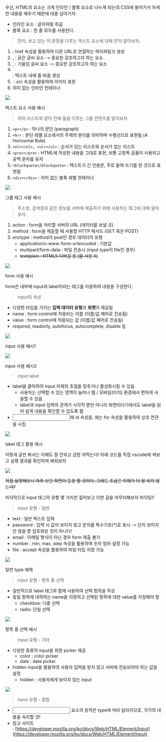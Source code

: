 우선, HTML의 요소는 크게 인라인 / 블록 요소로 나누게 되는데 CSS에 들어가서 자세한 내용을 배우기 때문에 대충 넘어가자.

-   인라인 요소 : 글자처럼 취급
-   블록 요소 : 한 줄 모두를 사용한다.

> 먼저, 보고 있는 이 문장을 다루는 텍스트 요소에 대해 먼저 알아보자.

1.  <a></a> : href 속성을 활용하여 다른 URL로 연결하는 하이퍼링크 생성
2.  <b></b>, <strong></strong> : 굵은 글씨 요소 -> 중요한 강조하고자 하는 요소
3.  <i></i>, <em></em> : 기울임 글씨 요소 -> 중요한 강조하고자 하는 요소
4.  <br> : 텍스트 내에 줄 바꿈 생성
5.  <img> : src 속성을 활용하여 이미지 표현
6.  <span></span> 의미 없는 인라인 컨테이너

![](https://blog.kakaocdn.net/dn/KHVJr/btrI7LSbGxL/GoaD2NKBCpSTilfh6g1jI1/img.png)

텍스트 요소 사용 예시

> 위의 리스트와 같이 전체 틀을 다루는 그룹 컨텐츠를 알아보자.

1.  ``<p></p>`` : 하나의 문단 (paragraph)
2.  ``<hr>`` : 문단 레벨 요소에서의 주제의 분리를 의미하며 수평선으로 표현됨 (A Horizontal Rule)
3.  ``<ol></ol>, <ul></ul>`` : 순서가 있는 리스트와 순서가 없는 리스트
4.  ``<pre></pre>`` : HTML에 작성한 내용을 그대로 표현, 보통 고정폭 글꼴이 사용되고 공백 문자를 유지
5.  ``<blockquote</blockquote>`` : 텍스트가 긴 인용문, 주로 들여 쓰기를 한 것으로 표현됨
6.  ``<div></div>`` : 의미 없는 블록 레벨 컨테이너

![](https://blog.kakaocdn.net/dn/b3Rxoh/btrI1hMlIer/b2sjoRyVnOfk3UgX51OncK/img.png)

그룹 태그 사용 예시

> 주소창, 검색창과 같은 정보를 서버에 제출하기 위해 사용하는 태그에 대해 알아보자.

1.  action : form을 처리할 서버의 URL (데이터를 보낼 곳)
2.  method : form을 제출할 때 사용할 HTTP 메서드 (GET 혹은 POST)
3.  enctype : method가 post인 경우 데이터의 유형
    -   application/x-www-form-urlencoded : 기본값
    -   multipart/form-data : 파일 전송시 (input type이 file인 경우)
    -   ~~text/plain : HTML5 디버깅 용 (잘 사용 X)~~

![](https://blog.kakaocdn.net/dn/qGHk5/btrIXXtJpWb/SnVuLYERr6K97GURgEi380/img.png)

form 사용 예시

form은 내부에 input과 label이라는 태그를 이용하여 내용을 구성한다.

> input의 속성

-   다양한 타입을 가지는 **입력 데이터 유형**과 **위젯**이 제공됨
-   name : form control에 적용되는 이름 (이름/값 페어로 전송됨)
-   value : form control에 적용되는 값 (이름/값 페어로 전송됨)
-   required, readonly, autofocus, autocomplete, disable 등

![](https://blog.kakaocdn.net/dn/TVVJH/btrIYBxaLLz/MkIpwNsKwTxLDnyRumhkt0/img.png)

input 사용 예시1

![](https://blog.kakaocdn.net/dn/dvqdXo/btrI2UCiVL8/0tTUCyJmagPHAbfeebTwM0/img.png)

input 사용 예시2

> input label

-   label을 클릭하여 input 자체의 초점을 맞추거나 활성화시킬 수 있음
    -   사용자는 선택할 수 있는 영역이 늘어나 웹 / 모바일(터치) 환경에서 편하게 사용할 수 있음
    -   label과 input 입력의 관계가 시각적 뿐만 아니라 화면리더기에서도 label을 읽어 쉽게 내용을 확인할 수 있도록 함
-   <input>에 id 속성을, <label>에는 for 속성을 활용하여 상호 연관을 시킴

![](https://blog.kakaocdn.net/dn/qszJU/btrI7NbqdmO/qLb21KjWOPGoJ45sozMYR1/img.png)

label 태그 활용 예시

이렇게 글만 봐서는 이해도 잘 안되고 금방 까먹는다! 아래 코드를 직접 vscode에 쳐보고 실행 결과를 확인하며 배워보자

![](https://blog.kakaocdn.net/dn/YvTyb/btrI7MQ64M6/xUa0kOKksGTVtBKaKnqAJ0/img.png)

~~직접 실행해보니 자주 보던 화면이 등장 할 것이다. 그래도 조금은 이해가 더 잘 되지 않는가?~~

마지막으로 input 태그의 유형 몇 가지만 짚어보고 이번 글을 마무리해보자 파이팅!!

> input 유형 - 일반

-   text : 일반 텍스트 입력
-   password : 입력 시 값이 보이지 않고 문자를 특수기호(*)로 표시 -> 단지 보이지만 않을 뿐 암호화된 것이 아니다!
-   email : 이메일 형식이 아닌 경우 form 제출 불가
-   number : min, max, step 속성을 활용하여 숫자 범위 설정 가능
-   file : accept 속성을 활용하여 파일 타입 지정 가능

![](https://blog.kakaocdn.net/dn/dXT3pq/btrI3tSjRyy/VnGytM4VPfQIzRrn5dVLv1/img.png)

일반 type 예제

> input 유형 - 항목 중 선택

-   일반적으로 label 태그와 함께 사용하여 선택 항목을 작성
-   동일 항목에 대하여는 name을 지정하고 선택된 항목에 대한 value를 지정해야 함
    -   checkbox: 다중 선택
    -   radio: 단일 선택

![](https://blog.kakaocdn.net/dn/DQTHc/btrI2waUhJo/69k5shrd1eUU6bd2SbHLg0/img.png)

항목 중 선택 예시

> input 유형 - 기타

-   다양한 종류의 input을 위한 picker 제공
    -   color : color picker
    -   date : date picker
-   hidden input을 활용하여 사용자 입력을 받지 않고 서버에 전송되어야 하는 값을 설정
    -   hidden : 사용자에게 보이지 않는 input

![](https://blog.kakaocdn.net/dn/Op9Tc/btrI6qOjD70/ypbkqeHPBTDKtsJqmkdxn0/img.png)

> input 유형 - 종합

-   <input> 요소의 동작은 type에 따라 달라지므로, 각각의 내용을 숙지할 것!
-   참고 사이트 : [https://developer.mozilla.org/ko/docs/Web/HTML/Element/Input](https://developer.mozilla.org/ko/docs/Web/HTML/Element/Input)